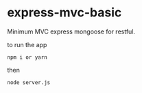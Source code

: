 # express-mvc-basic
Minimum MVC express mongoose for restful.

to run the app

`npm i or yarn`

then

`node server.js`

